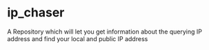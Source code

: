 # ip_chaser
A Repository which will let you get information about the querying IP address and find your local and public IP address
